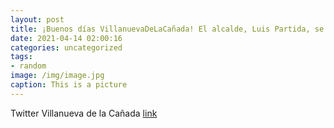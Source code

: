 ```yaml
---
layout: post
title: ¡Buenos días VillanuevaDeLaCañada! El alcalde, Luis Partida, se ha vacunado contra la COVID19, como le corresponde según el Pl...
date: 2021-04-14 02:00:16
categories: uncategorized
tags:
- random
image: /img/image.jpg
caption: This is a picture
---
```

Twitter Villanueva de la Cañada [link](https://twitter.com/AytoVDLCanada/status/1381875206881476611)
